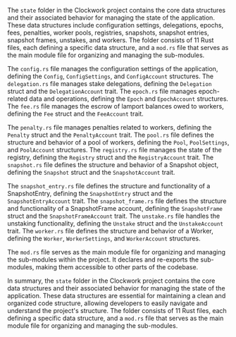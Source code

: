 
The `state` folder in the Clockwork project contains the core data structures and their associated behavior for managing the state of the application. These data structures include configuration settings, delegations, epochs, fees, penalties, worker pools, registries, snapshots, snapshot entries, snapshot frames, unstakes, and workers. The folder consists of 11 Rust files, each defining a specific data structure, and a `mod.rs` file that serves as the main module file for organizing and managing the sub-modules.

The `config.rs` file manages the configuration settings of the application, defining the `Config`, `ConfigSettings`, and `ConfigAccount` structures. The `delegation.rs` file manages stake delegations, defining the `Delegation` struct and the `DelegationAccount` trait. The `epoch.rs` file manages epoch-related data and operations, defining the `Epoch` and `EpochAccount` structures. The `fee.rs` file manages the escrow of lamport balances owed to workers, defining the `Fee` struct and the `FeeAccount` trait.

The `penalty.rs` file manages penalties related to workers, defining the `Penalty` struct and the `PenaltyAccount` trait. The `pool.rs` file defines the structure and behavior of a pool of workers, defining the `Pool`, `PoolSettings`, and `PoolAccount` structures. The `registry.rs` file manages the state of the registry, defining the `Registry` struct and the `RegistryAccount` trait. The `snapshot.rs` file defines the structure and behavior of a Snapshot object, defining the `Snapshot` struct and the `SnapshotAccount` trait.

The `snapshot_entry.rs` file defines the structure and functionality of a SnapshotEntry, defining the `SnapshotEntry` struct and the `SnapshotEntryAccount` trait. The `snapshot_frame.rs` file defines the structure and functionality of a SnapshotFrame account, defining the `SnapshotFrame` struct and the `SnapshotFrameAccount` trait. The `unstake.rs` file handles the unstaking functionality, defining the `Unstake` struct and the `UnstakeAccount` trait. The `worker.rs` file defines the structure and behavior of a Worker, defining the `Worker`, `WorkerSettings`, and `WorkerAccount` structures.

The `mod.rs` file serves as the main module file for organizing and managing the sub-modules within the project. It declares and re-exports the sub-modules, making them accessible to other parts of the codebase.

In summary, the `state` folder in the Clockwork project contains the core data structures and their associated behavior for managing the state of the application. These data structures are essential for maintaining a clean and organized code structure, allowing developers to easily navigate and understand the project's structure. The folder consists of 11 Rust files, each defining a specific data structure, and a `mod.rs` file that serves as the main module file for organizing and managing the sub-modules.

    